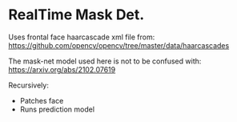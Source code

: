 
# RealTime Mask Det.

Uses frontal face haarcascade xml file from:
https://github.com/opencv/opencv/tree/master/data/haarcascades

The mask-net model used here is not to be confused with:
https://arxiv.org/abs/2102.07619

Recursively:
- Patches face 
- Runs prediction model
